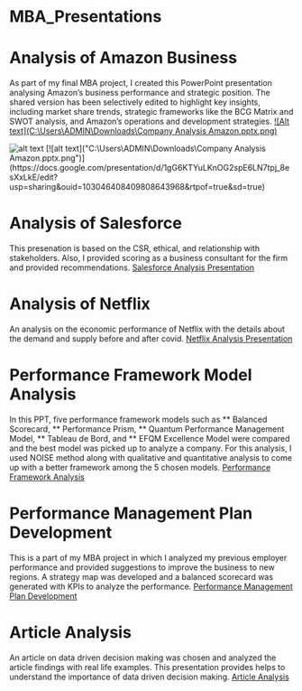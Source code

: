 # MBA_Presentations

# Analysis of Amazon Business
As part of my final MBA project, I created this PowerPoint presentation analysing Amazon’s business performance and strategic position. The shared version has been selectively edited to highlight key insights, including market share trends, strategic frameworks like the BCG Matrix and SWOT analysis, and Amazon’s operations and development strategies.
[![Alt text](C:\Users\ADMIN\Downloads\Company Analysis Amazon.pptx.png)](https://docs.google.com/presentation/d/1gG6KTYuLKnOG2spE6LN7tpj_8esXxLkE/edit?usp=sharing&ouid=103046408409808643968&rtpof=true&sd=true)

<img src="C:\Users\ADMIN\Downloads\Company Analysis Amazon.pptx.png" alt="alt text">
[![alt text]("C:\Users\ADMIN\Downloads\Company Analysis Amazon.pptx.png")](https://docs.google.com/presentation/d/1gG6KTYuLKnOG2spE6LN7tpj_8esXxLkE/edit?usp=sharing&ouid=103046408409808643968&rtpof=true&sd=true)

# Analysis of Salesforce
This presenation is based on the CSR, ethical, and relationship with stakeholders. Also, I provided scoring as a business consultant for the firm and provided recommendations.
[Salesforce Analysis Presentation](https://docs.google.com/presentation/d/1W5V3zdZKq8AKvHMa2jSa_2LmHq5BUFUt/edit?usp=sharing&ouid=103046408409808643968&rtpof=true&sd=true)

# Analysis of Netflix 
An analysis on the economic performance of Netflix with the details about the demand and supply before and after covid.
[Netflix Analysis Presentation](https://docs.google.com/presentation/d/13jt6KijVPbpFfyKKR19hae7TLy2RFIX9/edit?usp=sharing&ouid=103046408409808643968&rtpof=true&sd=true)

# Performance Framework Model Analysis
In this PPT, five performance framework models such as ** Balanced Scorecard, ** Performance Prism, ** Quantum Performance Management Model, ** Tableau de Bord, and ** EFQM Excellence Model were compared and the best model was picked up to analyze a company. For this analysis, I used NOISE method along with qualitative and quantitative analysis to come up with a better framework among the 5 chosen models.
[Performance Framework Analysis](https://docs.google.com/presentation/d/1Z2nHf2Kvu117nUYXrnJKmFuchc58afgj/edit?usp=sharing&ouid=103046408409808643968&rtpof=true&sd=true)

# Performance Management Plan Development
This is a part of my MBA project in which I analyzed my previous employer performance and provided suggestions to improve the business to new regions. A strategy map was developed and a balanced scorecard was generated with KPIs to analyze the performance.
[Performance Management Plan Development](https://docs.google.com/presentation/d/1eT7BuAuyAG2DL-32S9q0r0wSOxdTHlw-/edit?usp=sharing&ouid=103046408409808643968&rtpof=true&sd=true)

# Article Analysis
An article on data driven decision making was chosen and analyzed the article findings with real life examples. This presentation provides helps to understand the importance of data driven decision making.
[Article Analysis](https://docs.google.com/presentation/d/1oM8NdYGPYr7TiY2QaWZWfm8vxGS_iGs2/edit?usp=sharing&ouid=103046408409808643968&rtpof=true&sd=true)
